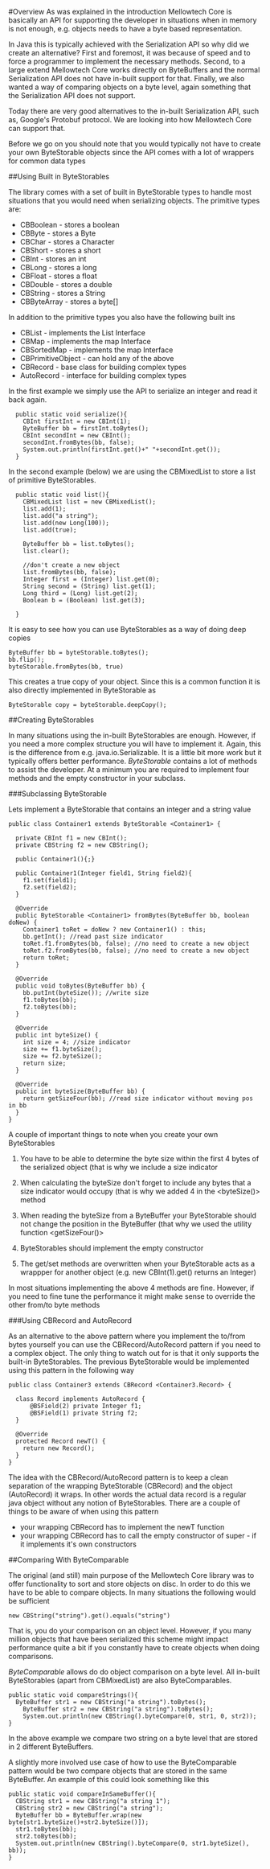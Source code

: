 #Overview
As was explained in the introduction Mellowtech Core is basically an API
for supporting the developer in situations when in memory is not enough,
e.g. objects needs to have a byte based representation.

In Java this is typically achieved with the Serialization API so why did we
create an alternative? First and foremost, it was because of speed and to
force a programmer to implement the necessary methods. Second, to a large
extend Mellowtech Core works directly on ByteBuffers and the normal
Serialization API does not have in-built support for that. Finally, we also
wanted a way of comparing objects on a byte level, again something that the
Serialization API does not support.

Today there are very good alternatives to the in-built Serialization API, such as,
Google's Protobuf protocol. We are looking into how Mellowtech Core can support
that.

Before we go on you should note that you would typically not have to create your
own ByteStorable objects since the API comes with a lot of wrappers for common data types


##Using Built in ByteStorables

The library comes with a set of built in ByteStorable types to handle most
situations that you would need when serializing objects. The primitive types are:

* CBBoolean - stores a boolean
* CBByte - stores a Byte
* CBChar - stores a Character
* CBShort - stores a short
* CBInt - stores an int
* CBLong - stores a long
* CBFloat - stores a float
* CBDouble - stores a double
* CBString - stores a String
* CBByteArray - stores a byte[]

In addition to the primitive types you also have the following built ins

* CBList - implements the List Interface
* CBMap - implements the map Interface
* CBSortedMap - implements the map Interface
* CBPrimitiveObject - can hold any of the above
* CBRecord - base class for building complex types
* AutoRecord - interface for building complex types

In the first example we simply use the API to serialize an integer and read it back again.

```
  public static void serialize(){
    CBInt firstInt = new CBInt(1);
    ByteBuffer bb = firstInt.toBytes();
    CBInt secondInt = new CBInt();
    secondInt.fromBytes(bb, false);
    System.out.println(firstInt.get()+" "+secondInt.get());
  }
```

In the second example (below) we are using the CBMixedList to store a list of primitive ByteStorables.

```
  public static void list(){
    CBMixedList list = new CBMixedList();
    list.add(1);
    list.add("a string");
    list.add(new Long(100));
    list.add(true);

    ByteBuffer bb = list.toBytes();
    list.clear();

    //don't create a new object
    list.fromBytes(bb, false);
    Integer first = (Integer) list.get(0);
    String second = (String) list.get(1);
    Long third = (Long) list.get(2);
    Boolean b = (Boolean) list.get(3);

  }
```

It is easy to see how you can use ByteStorables as a way of doing deep copies

```
ByteBuffer bb = byteStorable.toBytes();
bb.flip();
byteStorable.fromBytes(bb, true)
```

This creates a true copy of your object. Since this is a common function it is also directly implemented in ByteStorable as

```
ByteStorable copy = byteStorable.deepCopy();
```


##Creating ByteStorables

In many situations using the in-built ByteStorables are enough. However, if
you need a more complex structure you will have to implement it. Again,
this is the difference from e.g. java.io.Serializable. It is a little
bit more work but it typically offers better performance. _ByteStorable_
contains a lot of methods to assist the developer. At a minimum you are
required to implement four methods and the empty constructor in your subclass.

###Subclassing ByteStorable

Lets implement a ByteStorable that contains an integer and a string value

```
public class Container1 extends ByteStorable <Container1> {

  private CBInt f1 = new CBInt();
  private CBString f2 = new CBString();

  public Container1(){;}

  public Container1(Integer field1, String field2){
    f1.set(field1);
    f2.set(field2);
  }

  @Override
  public ByteStorable <Container1> fromBytes(ByteBuffer bb, boolean doNew) {
    Container1 toRet = doNew ? new Container1() : this;
    bb.getInt(); //read past size indicator
    toRet.f1.fromBytes(bb, false); //no need to create a new object
    toRet.f2.fromBytes(bb, false); //no need to create a new object
    return toRet;
  }

  @Override
  public void toBytes(ByteBuffer bb) {
    bb.putInt(byteSize()); //write size
    f1.toBytes(bb);
    f2.toBytes(bb);
  }

  @Override
  public int byteSize() {
    int size = 4; //size indicator
    size += f1.byteSize();
    size += f2.byteSize();
    return size;
  }

  @Override
  public int byteSize(ByteBuffer bb) {
    return getSizeFour(bb); //read size indicator without moving pos in bb
  }
}
```

A couple of important things to note when you create your own ByteStorables

1. 	You have to be able to determine the byte size within the first 4 bytes of
	the serialized object (that is why we include a size indicator

1.	When calculating the byteSize don't forget to include any bytes that
	a size indicator would occupy (that is why we added 4 in the <byteSize()> method

1.	When reading the byteSize from a ByteBuffer your ByteStorable should
	not change the position in the ByteBuffer (that why we used the utility
	function <getSizeFour()>

1.	ByteStorables should implement the empty constructor

1.	The get/set methods are overwritten when your ByteStorable acts as a
	wrappper for another object (e.g. new CBInt(1).get() returns an Integer)


In most situations implementing the above 4 methods are fine. However,
if you need to fine tune the performance it might make sense to override
the other from/to byte methods

###Using CBRecord and AutoRecord

As an alternative to the above pattern where you implement the to/from bytes yourself
you can use the CBRecord/AutoRecord pattern if you need to a complex object. The only thing to watch
out for is that it only supports the built-in ByteStorables. The previous ByteStorable would
be implemented using this pattern in the following way

```
public class Container3 extends CBRecord <Container3.Record> {

  class Record implements AutoRecord {
	  @BSField(2) private Integer f1;
	  @BSField(1) private String f2;
  }

  @Override
  protected Record newT() {
	return new Record();
  }
}
```

The idea with the CBRecord/AutoRecord pattern is to keep a clean separation of the wrapping ByteStorable
(CBRecord) and the object (AutoRecord) it wraps. In other words the actual data record is a regular
java object without any notion of ByteStorables. There are a couple of things to be aware of when using this pattern

* your wrapping CBRecord has to implement the newT function
* your wrapping CBRecord has to call the empty constructor of super - if it implements it's own constructors

##Comparing With ByteComparable

The original (and still) main purpose of the Mellowtech Core library
was to offer functionality to sort and store objects on disc. In order
to do this we have to be able to compare objects. In many situations
the following would be sufficient

```
new CBString("string").get().equals("string")
```

That is, you do your comparison on an object level. However, if you many
million objects that have been serialized this scheme might impact
performance quite a bit if you constantly have to create objects when
doing comparisons.

_ByteComparable_ allows do do object comparison on a byte level. All in-built
ByteStorables (apart from CBMixedList) are also ByteComparables.

```
public static void compareStrings(){
  ByteBuffer str1 = new CBString("a string").toBytes();
	ByteBuffer str2 = new CBString("a string").toBytes();
	System.out.println(new CBString().byteCompare(0, str1, 0, str2));
}
```

In the above example we compare two string on a byte level that are stored in 2 different ByteBuffers.

A slightly more involved use case of how to use the ByteComparable pattern would be two compare
objects that are stored in the same ByteBuffer. An example of this could look something like this

```
public static void compareInSameBuffer(){
  CBString str1 = new CBString("a string 1");
  CBString str2 = new CBString("a string");
  ByteBuffer bb = ByteBuffer.wrap(new byte[str1.byteSize()+str2.byteSize()]);
  str1.toBytes(bb);
  str2.toBytes(bb);
  System.out.println(new CBString().byteCompare(0, str1.byteSize(), bb));
}
```

